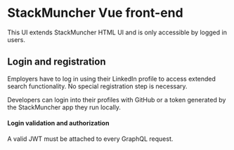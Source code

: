 # StackMuncher Vue front-end

This UI extends StackMuncher HTML UI and is only accessible by logged in users.

## Login and registration

Employers have to log in using their LinkedIn profile to access extended search functionality. No special registration step is necessary.

Developers can login into their profiles with GitHub or a token generated by the StackMuncher app they run locally.

#### Login validation and authorization

A valid JWT must be attached to every GraphQL request. 

